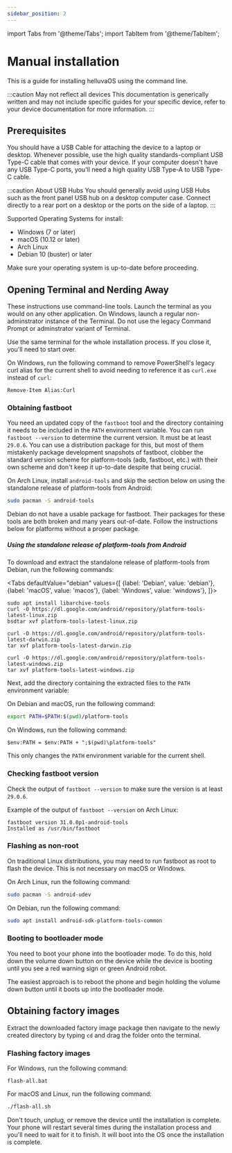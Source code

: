 ```yaml
---
sidebar_position: 2
---
```


import Tabs from '@theme/Tabs';
import TabItem from '@theme/TabItem';

# Manual installation

This is a guide for installing helluvaOS using the command line.

:::caution May not reflect all devices
This documentation is generically written and may not include specific guides for your specific device, refer to your device documentation for more information.
:::

## Prerequisites

You should have a USB Cable for attaching the device to a laptop or desktop. Whenever possible, use the high quality standards-compliant USB Type-C cable that comes with your device. If your computer doesn't have any USB Type-C ports, you'll need a high quality USB Type-A to USB Type-C cable.

:::caution About USB Hubs
You should generally avoid using USB Hubs such as the front panel USB hub on a desktop computer case. Connect directly to a rear port on a desktop or the ports on the side of a laptop.
:::

Supported Operating Systems for install:

- Windows (7 or later)
- macOS (10.12 or later)
- Arch Linux
- Debian 10 (buster) or later

Make sure your operating system is up-to-date before proceeding.

## Opening Terminal and Nerding Away

These instructions use command-line tools. Launch the terminal as you would on any other application. On Windows, launch a regular non-adminstrator instance of the Terminal. Do not use the legacy Command Prompt or adminstrator variant of Terminal.

Use the same terminal for the whole installation process. If you close it, you'll need to start over.

On Windows, run the following command to remove PowerShell's legacy curl alias for the current shell to avoid needing to reference it as `curl.exe` instead of `curl`:

```shell
Remove-Item Alias:Curl
```

### Obtaining fastboot

You need an updated copy of the `fastboot` tool and the directory containing it needs to be included in the `PATH` environment variable. You can run `fastboot --version` to determine the current version. It must be at least `29.0.6`. You can use a distribution package for this, but most of them mistakenly package development snapshots of fastboot, clobber the standard version scheme for platform-tools (adb, fastboot, etc.) with their own scheme and don't keep it up-to-date despite that being crucial.

On Arch Linux, install `android-tools` and skip the section below on using the standalone release of platform-tools from Android:

```sh
sudo pacman -S android-tools
```

Debian do not have a usable package for fastboot. Their packages for these tools are both broken and many years out-of-date. Follow the instructions below for platforms without a proper package.

##### Using the standalone release of platform-tools from Android

To download and extract the standalone release of platform-tools from Debian, run the following commands:

<Tabs
    defaultValue="debian"
    values={[
        {label: 'Debian', value: 'debian'},
        {label: 'macOS', value: 'macos'},
        {label: 'Windows', value: 'windows'},
    ]}>

<TabItem value="debian">

    sudo apt install libarchive-tools
    curl -O https://dl.google.com/android/repository/platform-tools-latest-linux.zip
    bsdtar xvf platform-tools-latest-linux.zip

</TabItem>

<TabItem value="macos">

    curl -O https://dl.google.com/android/repository/platform-tools-latest-darwin.zip
    tar xvf platform-tools-latest-darwin.zip

</TabItem>

<TabItem value="windows">

    curl -O https://dl.google.com/android/repository/platform-tools-latest-windows.zip
    tar xvf platform-tools-latest-windows.zip

</TabItem>

</Tabs>

Next, add the directory containing the extracted files to the `PATH` environment variable:

On Debian and macOS, run the following command:

``` bash
export PATH=$PATH:$(pwd)/platform-tools
```

On Windows, run the following command:

``` shell
$env:PATH = $env:PATH + ";$(pwd)\platform-tools"
```

This only changes the `PATH` environment variable for the current shell.

### Checking fastboot version

Check the output of `fastboot --version` to make sure the version is at least `29.0.6`.

Example of the output of `fastboot --version` on Arch Linux:

``` shell
fastboot version 31.0.0p1-android-tools
Installed as /usr/bin/fastboot
```

### Flashing as non-root

On traditional Linux distributions, you may need to run fastboot as root to flash the device.
This is not necessary on macOS or Windows.

On Arch Linux, run the following command:

``` bash
sudo pacman -S android-udev
```

On Debian, run the following command:

``` bash
sudo apt install android-sdk-platform-tools-common
```

### Booting to bootloader mode

You need to boot your phone into the bootloader mode. To do this, hold down the volume down button on the device while the device is booting until you see a red warning sign or green Android robot.

The easiest approach is to reboot the phone and begin holding the volume down button until it boots up into the bootloader mode.

## Obtaining factory images

Extract the downloaded factory image package then navigate to the newly created directory by typing `cd` and drag the folder onto the terminal.

### Flashing factory images

For Windows, run the following command:

``` shell
flash-all.bat
```

For macOS and Linux, run the following command:

``` sh
./flash-all.sh
```

Don't touch, unplug, or remove the device until the installation is complete.
Your phone will restart several times during the installation process and you'll need to wait for it to finish. It will boot into the OS once the installation is complete.
